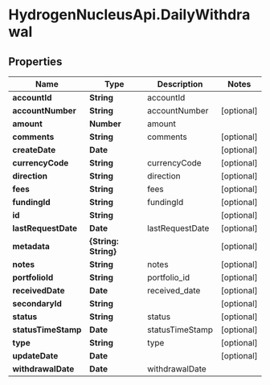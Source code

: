 # HydrogenNucleusApi.DailyWithdrawal

## Properties
Name | Type | Description | Notes
------------ | ------------- | ------------- | -------------
**accountId** | **String** | accountId | 
**accountNumber** | **String** | accountNumber | [optional] 
**amount** | **Number** | amount | 
**comments** | **String** | comments | [optional] 
**createDate** | **Date** |  | [optional] 
**currencyCode** | **String** | currencyCode | [optional] 
**direction** | **String** | direction | [optional] 
**fees** | **String** | fees | [optional] 
**fundingId** | **String** | fundingId | [optional] 
**id** | **String** |  | [optional] 
**lastRequestDate** | **Date** | lastRequestDate | [optional] 
**metadata** | **{String: String}** |  | [optional] 
**notes** | **String** | notes | [optional] 
**portfolioId** | **String** | portfolio_id | [optional] 
**receivedDate** | **Date** | received_date | [optional] 
**secondaryId** | **String** |  | [optional] 
**status** | **String** | status | [optional] 
**statusTimeStamp** | **Date** | statusTimeStamp | [optional] 
**type** | **String** | type | [optional] 
**updateDate** | **Date** |  | [optional] 
**withdrawalDate** | **Date** | withdrawalDate | 


